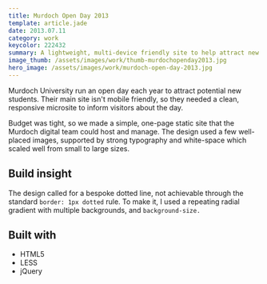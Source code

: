 ```yaml
---
title: Murdoch Open Day 2013
template: article.jade
date: 2013.07.11
category: work
keycolor: 222432
summary: A lightweight, multi-device friendly site to help attract new students to Murdoch
image_thumb: /assets/images/work/thumb-murdochopenday2013.jpg
hero_image: /assets/images/work/murdoch-open-day-2013.jpg
---
```


Murdoch University run an open day each year to attract potential new students. Their main site isn't mobile friendly, so they needed a clean, responsive microsite to inform visitors about the day.

Budget was tight, so we made a simple, one-page static site that the Murdoch digital team could host and manage. The design used a few well-placed images, supported by strong typography and white-space which scaled well from small to large sizes.

## Build insight

The design called for a bespoke dotted line, not achievable through the standard `border: 1px dotted` rule. To make it, I used a repeating radial gradient with multiple backgrounds, and `background-size.`

## Built with

- HTML5
- LESS
- jQuery
